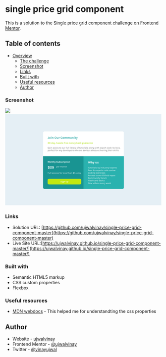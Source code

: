 # single price grid component
This is a solution to the [Single price grid component challenge on Frontend Mentor](https://www.frontendmentor.io/challenges/single-price-grid-component-5ce41129d0ff452fec5abbbc).


## Table of contents

- [Overview](#overview)
  - [The challenge](#the-challenge)
  - [Screenshot](#screenshot)
  - [Links](#links)
  - [Built with](#built-with)
  - [Useful resources](#useful-resources)
  - [Author](#author)

### Screenshot

![](./screenshot.jpg)
<img src="https://github.com/ujwalvinay/single-price-grid-component-master/blob/master/images/Screenshot%202022-04-23%20112621.png?raw=true" > 

### Links

- Solution URL: [https://github.com/ujwalvinay/single-price-grid-component-master](https://github.com/ujwalvinay/single-price-grid-component-master)
- Live Site URL:[https://ujwalvinay.github.io/single-price-grid-component-master/](https://ujwalvinay.github.io/single-price-grid-component-master/)

### Built with

- Semantic HTML5 markup
- CSS custom properties
- Flexbox

### Useful resources

- [MDN webdocs](https://developer.mozilla.org/en-US/) - This helped me for understandting the css properties


## Author

- Website - [ujwalvinay](https://www.ujwalvinay.com)
- Frontend Mentor - [@ujwalvinay](https://www.frontendmentor.io/profile/ujwalvinay)
- Twitter - [@vinayujwal](https://mobile.twitter.com/vinayujwal)
